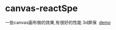 # canvas-reactSpe
一些canvas画布做的效果,有很好的性能
3d屏保  [demo](https://hawkey7.github.io/canvas-reactSpe/3dFoldableScreenProtector.html)
